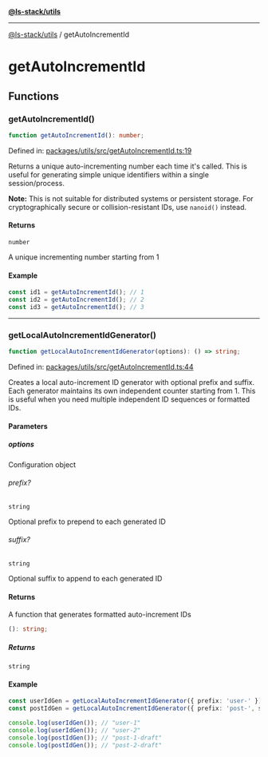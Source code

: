 [**@ls-stack/utils**](README.md)

***

[@ls-stack/utils](modules.md) / getAutoIncrementId

# getAutoIncrementId

## Functions

### getAutoIncrementId()

```ts
function getAutoIncrementId(): number;
```

Defined in: [packages/utils/src/getAutoIncrementId.ts:19](https://github.com/lucasols/utils/blob/main/packages/utils/src/getAutoIncrementId.ts#L19)

Returns a unique auto-incrementing number each time it's called.
This is useful for generating simple unique identifiers within a single session/process.

**Note:** This is not suitable for distributed systems or persistent storage.
For cryptographically secure or collision-resistant IDs, use `nanoid()` instead.

#### Returns

`number`

A unique incrementing number starting from 1

#### Example

```ts
const id1 = getAutoIncrementId(); // 1
const id2 = getAutoIncrementId(); // 2
const id3 = getAutoIncrementId(); // 3
```

***

### getLocalAutoIncrementIdGenerator()

```ts
function getLocalAutoIncrementIdGenerator(options): () => string;
```

Defined in: [packages/utils/src/getAutoIncrementId.ts:44](https://github.com/lucasols/utils/blob/main/packages/utils/src/getAutoIncrementId.ts#L44)

Creates a local auto-increment ID generator with optional prefix and suffix.
Each generator maintains its own independent counter starting from 1.
This is useful when you need multiple independent ID sequences or formatted IDs.

#### Parameters

##### options

Configuration object

###### prefix?

`string`

Optional prefix to prepend to each generated ID

###### suffix?

`string`

Optional suffix to append to each generated ID

#### Returns

A function that generates formatted auto-increment IDs

```ts
(): string;
```

##### Returns

`string`

#### Example

```ts
const userIdGen = getLocalAutoIncrementIdGenerator({ prefix: 'user-' });
const postIdGen = getLocalAutoIncrementIdGenerator({ prefix: 'post-', suffix: '-draft' });

console.log(userIdGen()); // "user-1"
console.log(userIdGen()); // "user-2"
console.log(postIdGen()); // "post-1-draft"
console.log(postIdGen()); // "post-2-draft"
```
